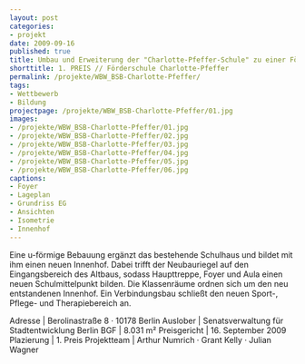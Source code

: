 ```yaml
---
layout: post
categories:
- projekt
date: 2009-09-16
published: true
title: Umbau und Erweiterung der "Charlotte-Pfeffer-Schule" zu einer Förderschule mit dem Schwerpunkt »Geistige Entwicklung«
shorttitle: 1. PREIS // Förderschule Charlotte-Pfeffer
permalink: /projekte/WBW_BSB-Charlotte-Pfeffer/
tags: 
- Wettbewerb
- Bildung
projectpage: /projekte/WBW_BSB-Charlotte-Pfeffer/01.jpg
images:
- /projekte/WBW_BSB-Charlotte-Pfeffer/01.jpg
- /projekte/WBW_BSB-Charlotte-Pfeffer/02.jpg
- /projekte/WBW_BSB-Charlotte-Pfeffer/03.jpg
- /projekte/WBW_BSB-Charlotte-Pfeffer/04.jpg
- /projekte/WBW_BSB-Charlotte-Pfeffer/05.jpg
- /projekte/WBW_BSB-Charlotte-Pfeffer/06.jpg
captions:
- Foyer
- Lageplan
- Grundriss EG
- Ansichten
- Isometrie
- Innenhof
---
```

Eine u-förmige Bebauung ergänzt das bestehende Schulhaus und bildet mit ihm einen neuen Innenhof. Dabei trifft der Neubauriegel auf den Eingangsbereich des Altbaus, sodass Haupttreppe, Foyer und Aula einen neuen Schulmittelpunkt bilden. Die Klassenräume ordnen sich um den neu entstandenen Innenhof. Ein Verbindungsbau schließt den neuen Sport-, Pflege- und Therapiebereich an.

Adresse				|	Berolinastraße 8 · 10178 Berlin
Auslober			|	Senatsverwaltung für Stadtentwicklung Berlin
BGF					|	8.031 m²
Preisgericht		|	16. September 2009
Plazierung			|	1. Preis
Projektteam			|	Arthur Numrich · Grant Kelly · Julian Wagner